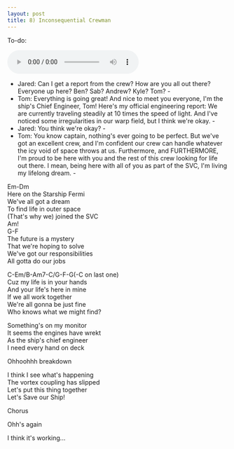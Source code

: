 ```yaml
---
layout: post
title: 8) Inconsequential Crewman
---
```

To-do: 

<audio controls>
<source src="{{ site.baseurl }}/audio/inconsequential-crewmen.mp3" type="audio/mpeg">
</audio>

- Jared: Can I get a report from the crew? How are you all out there? Everyone up here? Ben? Sab? Andrew? Kyle? Tom? -  
- Tom: Everything is going great! And nice to meet you everyone, I'm the ship's Chief Engineer, Tom! Here's my official engineering report: We are currently traveling steadily at 10 times the speed of light. And I've noticed some irregularities in our warp field, but I think we're okay. -  
- Jared: You think we're okay? -  
- Tom: You know captain, nothing's ever going to be perfect. But we've got an excellent crew, and I'm confident our crew can handle whatever the icy void of space throws at us. Furthermore, and FURTHERMORE, I'm proud to be here with you and the rest of this crew looking for life out there. I mean, being here with all of you as part of the SVC, I'm living my lifelong dream. -  

Em-Dm  
Here on the Starship Fermi  
We've all got a dream  
To find life in outer space  
(That's why we) joined the SVC  
Am!  
G-F  
The future is a mystery  
That we're hoping to solve  
We've got our responsibilities  
All gotta do our jobs  

C-Em/B-Am7-C/G-F-G(-C on last one)  
Cuz my life is in your hands  
And your life's here in mine  
If we all work together  
We're all gonna be just fine  
Who knows what we might find?  

Something's on my monitor  
It seems the engines have wrekt  
As the ship's chief engineer  
I need every hand on deck  

Ohhoohhh breakdown  

I think I see what's happening  
The vortex coupling has slipped  
Let's put this thing together  
Let's Save our Ship!  

Chorus  

Ohh's again  

I think it's working...  